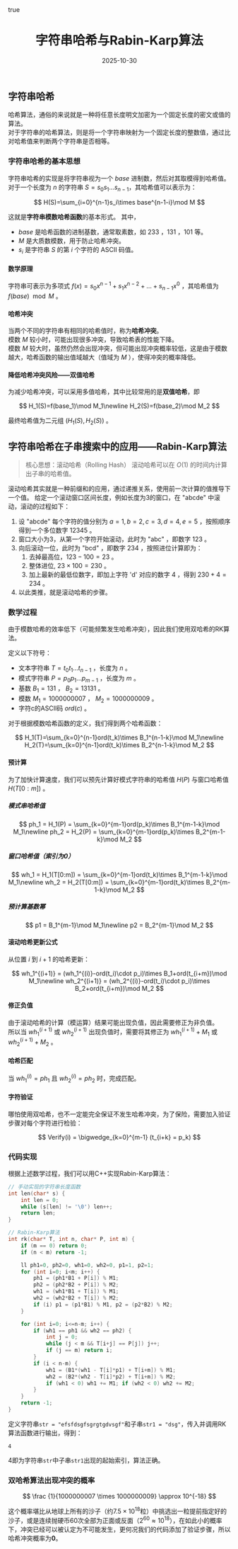 ﻿---
title: "字符串哈希与Rabin-Karp算法"
date: 2025-10-30
tags: ["算法","哈希","字符串","子串搜索","Rabin-Karp算法"]
categories: ["算法原理"]
draft: false
math: true
---

## 字符串哈希

哈希算法，通俗的来说就是一种将任意长度明文加密为一个固定长度的密文或值的算法。  
对于字符串的哈希算法，则是将一个字符串映射为一个固定长度的整数值，通过比对哈希值来判断两个字符串是否相等。  

### 字符串哈希的基本思想

字符串哈希的实现是将字符串视为一个 $base$ 进制数，然后对其取模得到哈希值。  
对于一个长度为 $n$ 的字符串 $S=s_0s_1...s_{n-1}$，其哈希值可以表示为：

$$
H(S)=\sum_{i=0}^{n-1}s_i\times base^{n-1-i}\mod M
$$

这就是**字符串模数哈希函数**的基本形式。
其中，
- $base$ 是哈希函数的进制基数，通常取素数，如 233 ，131 ，101 等。
- $M$ 是大质数模数，用于防止哈希冲突。
- $s_i$ 是字符串 $S$ 的第 $i$ 个字符的 ASCII 码值。

#### 数学原理

字符串可表示为多项式 $f(x)=s_0x^{n-1}+s_1x^{n-2}+...+s_{n-1}x^0$ ，其哈希值为 $f(base)\mod M$ 。

#### 哈希冲突

当两个不同的字符串有相同的哈希值时，称为**哈希冲突**。  
模数 $M$ 较小时，可能出现很多冲突，导致哈希表的性能下降。  
模数 $M$ 较大时，虽然仍然会出现冲突，但可能出现冲突概率较低，这是由于模数越大，哈希函数的输出值域越大（值域为 $M$ ），使得冲突的概率降低。

#### 降低哈希冲突风险——双值哈希

为减少哈希冲突，可以采用多值哈希，其中比较常用的是**双值哈希**，即

$$
H_1(S)=f(base_1)\mod M_1\newline
H_2(S)=f(base_2)\mod M_2
$$

最终哈希值为二元组 $(H_1(S),H_2(S))$ 。

## 字符串哈希在子串搜索中的应用——Rabin-Karp算法

>核心思想：滚动哈希（Rolling Hash）
>滚动哈希可以在 $O(1)$ 的时间内计算出子串的哈希值。

滚动哈希其实就是一种前缀和的应用，通过递推关系，使用前一次计算的值推导下一个值。
给定一个滚动窗口区间长度，例如长度为3的窗口，在 "abcde" 中滚动，滚动的过程如下：
1. 设 "abcde" 每个字符的值分别为 $a=1,b=2,c=3,d=4,e=5$ ，按照顺序得到一个多位数字 $12345$ 。
2. 窗口大小为3，从第一个字符开始滚动，此时为 "abc" ，即数字 $123$ 。
3. 向后滚动一位，此时为 "bcd" ，即数字 $234$ ，按照进位计算即为：
   1. 去掉最高位，$123-100=23$ 。
   2. 整体进位, $23\times100=230$ 。
   3. 加上最新的最低位数字，即加上字符 'd' 对应的数字 $4$ ，得到 $230+4=234$ 。
4. 以此类推，就是滚动哈希的步骤。

### 数学过程

由于模数哈希的效率低下（可能频繁发生哈希冲突），因此我们使用双哈希的RK算法。

定义以下符号：
- 文本字符串 $T=t_0t_1...t_{n-1}$ ，长度为 $n$ 。
- 模式字符串 $P=p_0p_1...p_{m-1}$ ，长度为 $m$ 。
- 基数 $B_1 = 131$ ， $B_2 = 13131$ 。
- 模数 $M_1 = 1000000007$ ， $M_2 = 1000000009$ 。
- 字符c的ASCII码 $ord(c)$ 。

对于根据模数哈希函数的定义，我们得到两个哈希函数：

$$
H_1(T)=\sum_{k=0}^{n-1}ord(t_k)\times B_1^{n-1-k}\mod M_1\newline
H_2(T)=\sum_{k=0}^{n-1}ord(t_k)\times B_2^{n-1-k}\mod M_2
$$

#### 预计算

为了加快计算速度，我们可以预先计算好模式字符串的哈希值 $H(P)$ 与窗口哈希值 $H(T[0:m])$ 。

##### 模式串哈希值

$$
ph_1 = H_1(P) = \sum_{k=0}^{m-1}ord(p_k)\times B_1^{m-1-k}\mod M_1\newline
ph_2 = H_2(P) = \sum_{k=0}^{m-1}ord(p_k)\times B_2^{m-1-k}\mod M_2
$$

##### 窗口哈希值（索引为0）

$$
wh_1 = H_1(T[0:m]) = \sum_{k=0}^{m-1}ord(t_k)\times B_1^{m-1-k}\mod M_1\newline
wh_2 = H_2(T[0:m]) = \sum_{k=0}^{m-1}ord(t_k)\times B_2^{m-1-k}\mod M_2
$$

##### 预计算基数幂

$$
p1 = B_1^{m-1}\mod M_1\newline
p2 = B_2^{m-1}\mod M_2
$$

#### 滚动哈希更新公式

从位置 $i$ 到 $i+1$ 的哈希更新：

$$
wh_1^{(i+1)} = (wh_1^{(i)}-ord(t_i)\cdot p_i)\times B_1+ord(t_{i+m})\mod M_1\newline
wh_2^{(i+1)} = (wh_2^{(i)}-ord(t_i)\cdot p_i)\times B_2+ord(t_{i+m})\mod M_2
$$

#### 修正负值

由于滚动哈希的计算（模运算）结果可能出现负值，因此需要修正为非负值。  
所以当 $wh_1^{(i+1)}$ 或 $wh_2^{(i+1)}$ 出现负值时，需要将其修正为 $wh_1^{(i+1)}+M_1$ 或 $wh_2^{(i+1)}+M_2$ 。

#### 哈希匹配

当 $wh_1^{(i)} = ph_1$ 且 $wh_2^{(i)} = ph_2$ 时，完成匹配。

#### 字符验证

哪怕使用双哈希，也不一定能完全保证不发生哈希冲突，为了保险，需要加入验证步骤对每个字符进行检验：

$$
Verify(i) = \bigwedge_{k=0}^{m-1} (t_{i+k} = p_k)
$$

### 代码实现

根据上述数学过程，我们可以用C++实现Rabin-Karp算法：

```c++
// 手动实现的字符串长度函数
int len(char* s) {
    int len = 0;
    while (s[len] != '\0') len++;
    return len;
}

// Rabin-Karp算法
int rk(char* T, int n, char* P, int m) {
    if (m == 0) return 0;
    if (n < m) return -1;

    ll ph1=0, ph2=0, wh1=0, wh2=0, p1=1, p2=1;
    for (int i=0; i<m; i++) {
        ph1 = (ph1*B1 + P[i]) % M1;
        ph2 = (ph2*B2 + P[i]) % M2;
        wh1 = (wh1*B1 + T[i]) % M1;
        wh2 = (wh2*B2 + T[i]) % M2;
        if (i) p1 = (p1*B1) % M1, p2 = (p2*B2) % M2;
    }

    for (int i=0; i<=n-m; i++) {
        if (wh1 == ph1 && wh2 == ph2) {
            int j = 0;
            while (j < m && T[i+j] == P[j]) j++;
            if (j == m) return i;
        }
        if (i < n-m) {
            wh1 = (B1*(wh1 - T[i]*p1) + T[i+m]) % M1;
            wh2 = (B2*(wh2 - T[i]*p2) + T[i+m]) % M2;
            if (wh1 < 0) wh1 += M1; if (wh2 < 0) wh2 += M2;
        }
    }
    return -1;
}
```

定义字符串`str = "efsfdsgfsgrgtgdvsgf"`和子串`str1 = "dsg"`，传入并调用RK算法函数进行输出，得到：

```console
4
```

4即为字符串`str`中子串`str1`出现的起始索引，算法正确。

### 双哈希算法出现冲突的概率

$$
\frac {1}{1000000007 \times 1000000009} \approx 10^{-18}
$$

这个概率堪比从地球上所有的沙子（约$7.5 × 10^{18}$粒）中挑选出一粒提前指定好的沙子，或是连续抛硬币60次全部为正面或反面（$2^{60} \approx 10^{18}$），在如此小的概率下，冲突已经可以被认定为不可能发生，更何况我们的代码添加了验证步骤，所以哈希冲突概率为**0**。